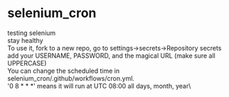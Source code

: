 # selenium_cron

testing selenium\
stay healthy\
To use it, fork to a new repo, go to settings->secrets->Repository secrets\
add your USERNAME, PASSWORD, and the magical URL (make sure all UPPERCASE)\
You can change the scheduled time in selenium_cron/.github/workflows/cron.yml. \
'0 8 * * *' means it will run at UTC 08:00 all days, month, year\
